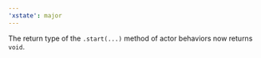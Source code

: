 ```yaml
---
'xstate': major
---
```


The return type of the `.start(...)` method of actor behaviors now returns `void`.
